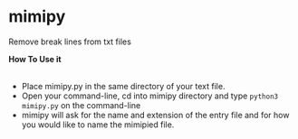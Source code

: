 # mimipy
Remove break lines from txt files

<b>How To Use it</b><br><br>
<ul>
<li>Place mimipy.py in the same directory of your text file.</li>
<li>Open your command-line, cd into mimipy directory and type <code>python3 mimipy.py</code> on the command-line
<li>mimipy will ask for the name and extension of the entry file and for how you would like to name the mimipied file.
</ul>
